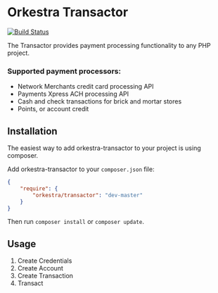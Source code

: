 Orkestra Transactor
===================

[![Build Status](https://travis-ci.org/orkestra/orkestra-transactor.png?branch=master)](https://travis-ci.org/orkestra/orkestra-transactor)

The Transactor provides payment processing functionality to any PHP project.

### Supported payment processors:

* Network Merchants credit card processing API
* Payments Xpress ACH processing API
* Cash and check transactions for brick and mortar stores
* Points, or account credit

## Installation

The easiest way to add orkestra-transactor to your project is using composer.

Add orkestra-transactor to your `composer.json` file:

``` json
{
    "require": {
        "orkestra/transactor": "dev-master"
    }
}
```

Then run `composer install` or `composer update`.


## Usage

1. Create Credentials
2. Create Account
3. Create Transaction
4. Transact
